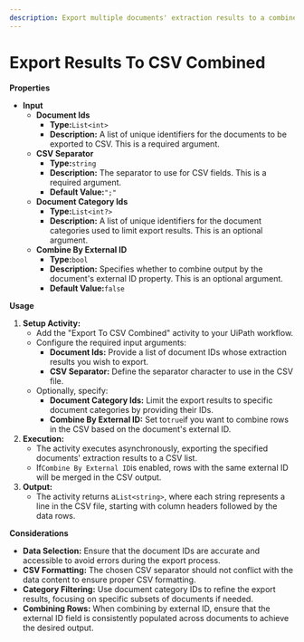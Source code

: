 ```yaml
---
description: Export multiple documents' extraction results to a combined CSV list.
---
```


# Export Results To CSV Combined

**Properties**

* **Input**
  * **Document Ids**
    * **Type:**`List<int>`
    * **Description:** A list of unique identifiers for the documents to be exported to CSV. This is a required argument.
  * **CSV Separator**
    * **Type:**`string`
    * **Description:** The separator to use for CSV fields. This is a required argument.
    * **Default Value:**`";"`
  * **Document Category Ids**
    * **Type:**`List<int?>`
    * **Description:** A list of unique identifiers for the document categories used to limit export results. This is an optional argument.
  * **Combine By External ID**
    * **Type:**`bool`
    * **Description:** Specifies whether to combine output by the document's external ID property. This is an optional argument.
    * **Default Value:**`false`

**Usage**

1. **Setup Activity:**
   * Add the "Export To CSV Combined" activity to your UiPath workflow.
   * Configure the required input arguments:
     * **Document Ids:** Provide a list of document IDs whose extraction results you wish to export.
     * **CSV Separator:** Define the separator character to use in the CSV file.
   * Optionally, specify:
     * **Document Category Ids:** Limit the export results to specific document categories by providing their IDs.
     * **Combine By External ID:** Set to`true`if you want to combine rows in the CSV based on the document's external ID.
2. **Execution:**
   * The activity executes asynchronously, exporting the specified documents' extraction results to a CSV list.
   * If`Combine By External ID`is enabled, rows with the same external ID will be merged in the CSV output.
3. **Output:**
   * The activity returns a`List<string>`, where each string represents a line in the CSV file, starting with column headers followed by the data rows.

**Considerations**

* **Data Selection:** Ensure that the document IDs are accurate and accessible to avoid errors during the export process.
* **CSV Formatting:** The chosen CSV separator should not conflict with the data content to ensure proper CSV formatting.
* **Category Filtering:** Use document category IDs to refine the export results, focusing on specific subsets of documents if needed.
* **Combining Rows:** When combining by external ID, ensure that the external ID field is consistently populated across documents to achieve the desired output.

